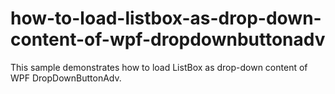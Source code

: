 # how-to-load-listbox-as-drop-down-content-of-wpf-dropdownbuttonadv
This sample demonstrates how to load ListBox as drop-down content of WPF DropDownButtonAdv.

